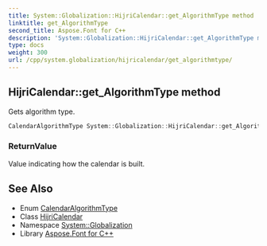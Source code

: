 ```yaml
---
title: System::Globalization::HijriCalendar::get_AlgorithmType method
linktitle: get_AlgorithmType
second_title: Aspose.Font for C++
description: 'System::Globalization::HijriCalendar::get_AlgorithmType method. Gets algorithm type in C++.'
type: docs
weight: 300
url: /cpp/system.globalization/hijricalendar/get_algorithmtype/
---
```

## HijriCalendar::get_AlgorithmType method


Gets algorithm type.

```cpp
CalendarAlgorithmType System::Globalization::HijriCalendar::get_AlgorithmType() const override
```


### ReturnValue

Value indicating how the calendar is built.

## See Also

* Enum [CalendarAlgorithmType](../../calendaralgorithmtype/)
* Class [HijriCalendar](../)
* Namespace [System::Globalization](../../)
* Library [Aspose.Font for C++](../../../)
